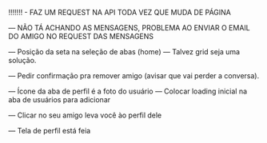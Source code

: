 !!!!!!! - FAZ UM REQUEST NA API TODA VEZ QUE MUDA DE PÁGINA

— NÃO TÁ ACHANDO AS MENSAGENS, PROBLEMA AO ENVIAR O EMAIL DO AMIGO NO REQUEST DAS MENSAGENS

— Posição da seta na seleção de abas (home) — Talvez grid seja uma solução.

— Pedir confirmação pra remover amigo (avisar que vai perder a conversa).

— Ícone da aba de perfil é a foto do usuário
— Colocar loading inicial na aba de usuários para adicionar

— Clicar no seu amigo leva você ào perfil dele

— Tela de perfil está feia